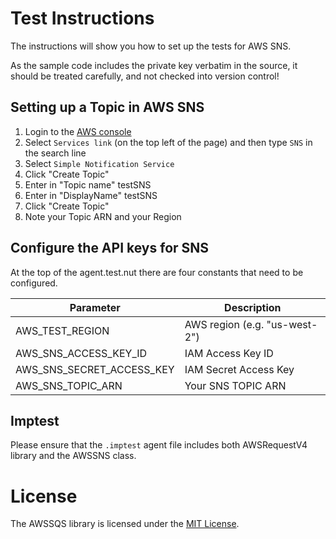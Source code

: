 # Test Instructions

The instructions will show you how to set up the tests for AWS SNS.

As the sample code includes the private key verbatim in the source, it should be treated carefully, and not checked into version control!


## Setting up a Topic in AWS SNS

1. Login to the [AWS console](https://aws.amazon.com/console/)
1. Select `Services link` (on the top left of the page) and then type `SNS` in the search line
1. Select `Simple Notification Service`
1. Click "Create Topic"
1. Enter in "Topic name" testSNS
1. Enter in "DisplayName" testSNS
1. Click "Create Topic"
1. Note your Topic ARN and your Region


## Configure the API keys for SNS

At the top of the agent.test.nut there are four constants that need to be configured.

Parameter                   | Description
--------------------------- | -----------
AWS_TEST_REGION             | AWS region (e.g. "us-west-2")
AWS_SNS_ACCESS_KEY_ID       | IAM Access Key ID
AWS_SNS_SECRET_ACCESS_KEY   | IAM Secret Access Key
AWS_SNS_TOPIC_ARN           | Your SNS TOPIC ARN

## Imptest
 Please ensure that the `.imptest` agent file includes both AWSRequestV4 library and the AWSSNS class.

# License

The AWSSQS library is licensed under the [MIT License](../LICENSE).
